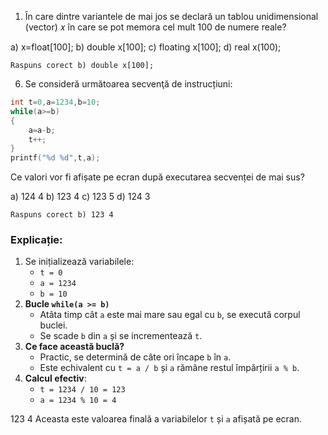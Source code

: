 1. În care dintre variantele de mai jos se declară un tablou unidimensional (vector) 𝑥 în care se
pot memora cel mult 100 de numere reale?

a) x=float[100];
b) double x[100];
c) floating x[100];
d) real x(100);

`Raspuns corect b) double x[100];`


6. Se consideră următoarea secvenţă de instrucțiuni:

```c
int t=0,a=1234,b=10;
while(a>=b)
{
	a=a-b;
	t++;
}
printf("%d %d",t,a);
```

Ce valori vor fi afișate pe ecran după executarea secvenței de mai sus?

a) 124 4
b) 123 4
c) 123 5
d) 124 3

`Raspuns corect b) 123 4`

### Explicație:

1. Se inițializează variabilele:     
    - `t = 0`
    - `a = 1234`
    - `b = 10`
2. **Bucle `while(a >= b)`**    
    - Atâta timp cât `a` este mai mare sau egal cu `b`, se execută corpul buclei.
    - Se scade `b` din `a` și se incrementează `t`.
3. **Ce face această buclă?**    
    - Practic, se determină de câte ori încape `b` în `a`.
    - Este echivalent cu `t = a / b` și `a` rămâne restul împărțirii `a % b`.
4. **Calcul efectiv**:    
    - `t = 1234 / 10 = 123`
    - `a = 1234 % 10 = 4`

123 4 Aceasta este valoarea finală a variabilelor `t` și `a` afișată pe ecran.


